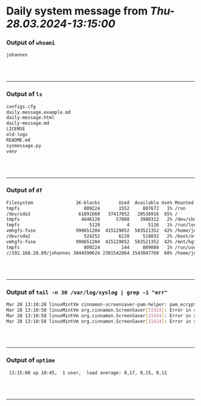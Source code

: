 # Daily system message from *Thu-28.03.2024-13:15:00*

### Output of `whoami`
```Bash
johannes
```
<br/><br/>

---

### Output of `ls`
```Bash
configs.cfg
daily.message.example.md
daily-message.html
daily-message.md
LICENSE
old-logs
README.md
sysmessage.py
venv
```
<br/><br/>

---

### Output of `df`
```Bash
Filesystem                1K-blocks       Used  Available Use% Mounted on
tmpfs                        809224       1552     807672   1% /run
/dev/sda3                  61091660   37417052   20538916  65% /
tmpfs                       4046120      57808    3988312   2% /dev/shm
tmpfs                          5120          4       5116   1% /run/lock
vmhgfs-fuse               998651204  415129852  583521352  42% /home/johannes/Host
/dev/sda2                    524252       6220     518032   2% /boot/efi
vmhgfs-fuse               998651204  415129852  583521352  42% /mnt/hgfs
tmpfs                        809224        144     809080   1% /run/user/1000
//192.168.28.89/johannes 3844590624 2301542864 1543047760  60% /home/johannes/NAS
```
<br/><br/>

---

### Output of `tail -n 30 /var/log/syslog | grep -i "err"`
```Bash
Mar 28 13:10:28 linuxMintVm cinnamon-screensaver-pam-helper: pam_ecryptfs: seteuid error
Mar 28 13:10:58 linuxMintVm org.cinnamon.ScreenSaver[31924]: Error in sys.excepthook:
Mar 28 13:10:58 linuxMintVm org.cinnamon.ScreenSaver[31924]: Error in sys.excepthook:
Mar 28 13:10:58 linuxMintVm org.cinnamon.ScreenSaver[31924]: Error in sys.excepthook:
```
<br/><br/>

---

### Output of `uptime`
```Bash
 13:15:00 up 10:45,  1 user,  load average: 0,17, 0,15, 0,11
```
<br/><br/>

---


